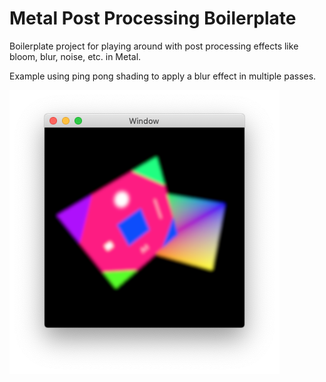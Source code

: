 # Metal Post Processing Boilerplate

Boilerplate project for playing around with post processing effects like bloom, blur, noise, etc. in Metal.

Example using ping pong shading to apply a blur effect in multiple passes.

![Screenshot](screenshot.png)